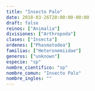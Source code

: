 ```yaml
---
title: "Insecto Palo"
date: 2018-03-26T20:00:00-00:00
draft: false
reinos: ["Animalia"]
divisiones: ["Arthropoda"]
clases: ["Insecta"]
ordenes: ["Phasmatodea"]
familias: ["Heteronemiidae"]
generos: ["unknown"]
especie: "sp"
nombre_cientifico: "sp"
nombre_comun: "Insecto Palo"
nombre_ingles: ""
---
```

